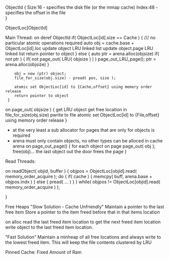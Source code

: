 
ObjectId {
   Size:16  - specifies the disk file (or the mmap cache)
   Index:48  - specifies the offset in the file  
}

ObjectLoc[ObjectId]


Main Thread:
   on deref ObjectId
     if( ObjectLoc[id].size == Cache ) { /// no particular atomic operations required
        auto obj = cache.base + ObjectLoc[id].loc
        update object LRU linked list
        update object.page LRU linked list
        return pointer to object
     }
     else {
        auto ptr = arena.alloc(objsize)
        if( not ptr ) {
           if( not page_out( LRU( objsize ) ) )
              page_out_LRU_page();
           ptr = arena.alloc(objsize)
        }

        obj = new (ptr) object;
        file_for_size(obj.size) - pread( pos, size );
        
        atomic set ObjectLoc[id] to {Cache,offset} using memory order release
        return pointer to object
     }

   on page_out( objsize ) {
      get LRU object
      get free location in file_for_size(obj.size)
      pwrite to file
      atomic set ObjectLoc[id] to {File,offset} using memory order release
   }


   - at the very least a sub allocator for pages that are only for objects is required
   - arena must only contain objects, no other types can be alloced in cache arena
   on page_out_page() {
      for each object on page
         page_out( obj );
         free(obj)... the last object out the door frees the page
   }

Read Threads:

   on readObject( objid, buffer ) {
      objpos = ObjectLoc[objid].read( memory_order_acquire );
      do {
         if( cache ) {
            memcpy( buff, arena.base + objpos.indx )
         } else {
            pread( ... )
         }
      } while( objpos != ObjectLoc[objid].read( memory_order_acquire ) );

   }
   
Free Heaps
   "Slow Solution - Cache Unfriendly"
   Maintain a pointer to the last free item
   Store a pointer to the item freed before that in that items location

   on alloc read the last freed item location to get the next freed item location
   write object to the last freed item location.

   "Fast Solution"
   Maintain a minheap of all free locations and always write to the lowest
   freed item. This will keep the file contents clustered by LRU 

Pinned Cache:
    Fixed Amount of Ram
    


